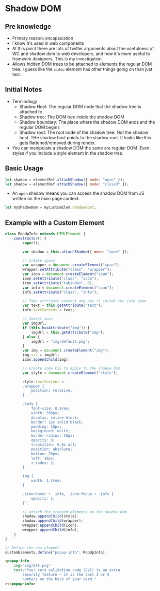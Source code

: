 # Shadow DOM

## Pre knowledge

-   Primary reason: encapsulation
-   I know it's used in web components
-   At this point there are lots of twitter arguments about the usefulness of WC and shadow dom to web developers, and how it's more useful to framwork designers. This is my investigation.
-   Allows hidden DOM trees to be attached to elements the regular DOM tree. I guess like the `video` element has other things going on than just text.

## Initial Notes

-   Terminology
    -   Shadow Host: The regular DOM node that the shadow tree is attached to
    -   Shadow tree: The DOM tree inside the shodow DOM
    -   Shadow boundary: The place where the shadow DOM ends and the regular DOM begins
    -   Shadow root: The root node of the shadow tree. Not the shadow host. THe shadow host points to the shadow root. It looks like this gets flattened/removed during render.
-   You can manipulate a shadow DOM the same are regular DOM. Even styles if you include a style element in the shadow tree.

## Basic Usage

```js
let shadow = elementRef.attachShadow({ mode: "open" });
let shadow = elementRef.attachShadow({ mode: "closed" });
```

-   An `open` shadow means you can access the shadow DOM from JS written on the main page context:

```js
let myShadowDom = myCustomElem.shadowRoot;
```

## Example with a Custom Element

```js
class PopUpInfo extends HTMLElement {
    constructor() {
        super();

        var shadow = this.attachShadow({ mode: "open" });

        // Create spans
        var wrapper = document.createElement("span");
        wrapper.setAttribute("class", "wrapper");
        var icon = document.createElement("span");
        icon.setAttribute("class", "icon");
        icon.setAttribute("tabindex", 0);
        var info = document.createElement("span");
        info.setAttribute("class", "info");

        // Take attribute content and put it inside the info span
        var text = this.getAttribute("text");
        info.textContent = text;

        // Insert icon
        var imgUrl;
        if (this.hasAttribute("img")) {
            imgUrl = this.getAttribute("img");
        } else {
            imgUrl = "img/default.png";
        }
        var img = document.createElement("img");
        img.src = imgUrl;
        icon.appendChild(img);

        // Create some CSS to apply to the shadow dom
        var style = document.createElement("style");

        style.textContent = `
        .wrapper {
            position: relative;
        }

        .info {
            font-size: 0.8rem;
            width: 200px;
            display: inline-block;
            border: 1px solid black;
            padding: 10px;
            background: white;
            border-radius: 10px;
            opacity: 0;
            transition: 0.6s all;
            position: absolute;
            bottom: 20px;
            left: 10px;
            z-index: 3;
        }

        img {
            width: 1.2rem;
        }

        .icon:hover + .info, .icon:focus + .info {
            opacity: 1;
        }`;

        // attach the created elements to the shadow dom
        shadow.appendChild(style);
        shadow.appendChild(wrapper);
        wrapper.appendChild(icon);
        wrapper.appendChild(info);
    }
}

// Define the new element
customElements.define("popup-info", PopUpInfo);
```

```html
<popup-info
    img="img/alt.png"
    text="Your card validation code (CVC) is an extra
        security feature — it is the last 3 or 4
        numbers on the back of your card."
></popup-info>
```
